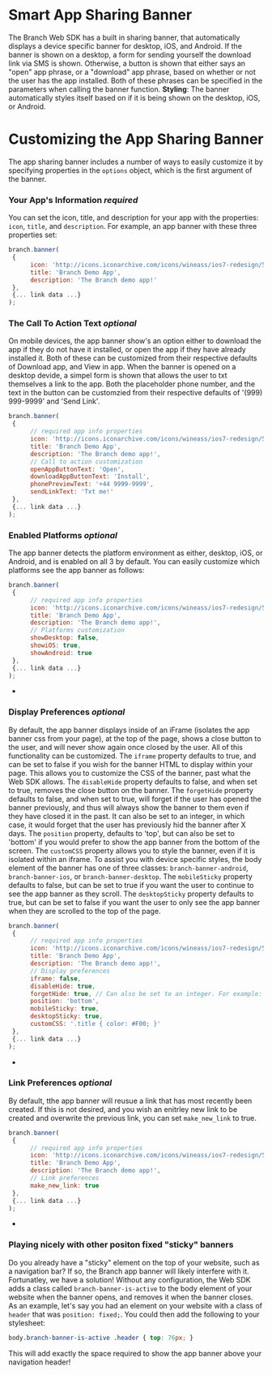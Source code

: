 # Smart App Sharing Banner

The Branch Web SDK has a built in sharing banner, that automatically displays a device specific banner for desktop, iOS, and Android. If the banner is shown on a desktop, a form for sending yourself the download link via SMS is shown.
Otherwise, a button is shown that either says an "open" app phrase, or a "download" app phrase, based on whether or not the user has the app installed. Both of these phrases can be specified in the parameters when calling the banner function.
**Styling**: The banner automatically styles itself based on if it is being shown on the desktop, iOS, or Android.

# Customizing the App Sharing Banner

The app sharing banner includes a number of ways to easily customize it by specifying properties in the `options` object, which is the first argument of the banner.

### Your App's Information _required_
You can set the icon, title, and description for your app with the properties: `icon`, `title`, and `description`. For example, an app banner with these three properties set:
```js
branch.banner(
 {
      icon: 'http://icons.iconarchive.com/icons/wineass/ios7-redesign/512/Appstore-icon.png',
      title: 'Branch Demo App',
      description: 'The Branch demo app!'
 },
 {... link data ...}
);
```
### The Call To Action Text _optional_
On mobile devices, the app banner show's an option either to download the app if they do not have it installed, or open the app if they have already installed it. Both of these can be customized from their respective defaults of Download app, and View in app.
When the banner is opened on a desktop devide, a simpel form is shown that allows the user to txt themselves a link to the app. Both the placeholder phone number, and the text in the button can be customzied from their respective defaults of '(999) 999-9999' and 'Send Link'.
```js
branch.banner(
 {
      // required app info properties
      icon: 'http://icons.iconarchive.com/icons/wineass/ios7-redesign/512/Appstore-icon.png',
      title: 'Branch Demo App',
      description: 'The Branch demo app!',
      // Call to action customization
      openAppButtonText: 'Open',
      downloadAppButtonText: 'Install',
      phonePreviewText: '+44 9999-9999',
      sendLinkText: 'Txt me!'
 },
 {... link data ...}
);
```
### Enabled Platforms _optional_
The app banner detects the platform environment as either, desktop, iOS, or Android, and is enabled on all 3 by default. You can easily customize which platforms see the app banner as follows:
```js
branch.banner(
 {
      // required app info properties
      icon: 'http://icons.iconarchive.com/icons/wineass/ios7-redesign/512/Appstore-icon.png',
      title: 'Branch Demo App',
      description: 'The Branch demo app!',
      // Platforms customization
      showDesktop: false,
      showiOS: true,
      showAndroid: true
 },
 {... link data ...}
);
```
*
### Display Preferences _optional_
By default, the app banner displays inside of an iFrame (isolates the app banner css from your page), at the top of the page, shows a close button to the user, and will never show again once closed by the user. All of this functionality can be customized.
The `iframe` property defaults to true, and can be set to false if you wish for the banner HTML to display within your page. This allows you to customize the CSS of the banner, past what the Web SDK allows.
The `disableHide` property defaults to false, and when set to true, removes the close button on the banner.
The `forgetHide` property defaults to false, and when set to true, will forget if the user has opened the banner previously, and thus will always show the banner to them even if they have closed it in the past. It can also be set to an integer, in which case, it would forget that the user has previously hid the banner after X days.
The `position` property, defaults to 'top', but can also be set to 'bottom' if you would prefer to show the app banner from the bottom of the screen.
The `customCSS` property allows you to style the banner, even if it is isolated within an iframe. To assist you with device specific styles, the body element of the banner has one of three classes: `branch-banner-android`, `branch-banner-ios`, or `branch-banner-desktop`.
The `mobileSticky` property defaults to false, but can be set to true if you want the user to continue to see the app banner as they scroll.
The `desktopSticky` property defaults to true, but can be set to false if you want the user to only see the app banner when they are scrolled to the top of the page.
```js
branch.banner(
 {
      // required app info properties
      icon: 'http://icons.iconarchive.com/icons/wineass/ios7-redesign/512/Appstore-icon.png',
      title: 'Branch Demo App',
      description: 'The Branch demo app!',
      // Display preferences
      iframe: false,
      disableHide: true,
      forgetHide: true, // Can also be set to an integer. For example: 10, would forget that the user previously hid the banner after 10 days
      position: 'bottom',
      mobileSticky: true,
      desktopSticky: true,
      customCSS: '.title { color: #F00; }'
 },
 {... link data ...}
);
```
*
### Link Preferences _optional_
By default, tthe app banner will reusue a link that has most recently been created. If this is not desired, and you wish an enitrley new link to be created and overwrite the previous link, you can set `make_new_link` to true.
```js
branch.banner(
 {
      // required app info properties
      icon: 'http://icons.iconarchive.com/icons/wineass/ios7-redesign/512/Appstore-icon.png',
      title: 'Branch Demo App',
      description: 'The Branch demo app!',
      // Link preferences
      make_new_link: true
 },
 {... link data ...}
);
```
*
### Playing nicely with other positon fixed "sticky" banners
Do you already have a "sticky" element on the top of your website, such as a navigation bar? If so, the Branch app banner will likely interfere with it. Fortunatley, we have a solution!
Without any configuration, the Web SDK adds a class called `branch-banner-is-active` to the body element of your website when the banner opens, and removes it when the banner closes.
As an example, let's say you had an element on your website with a class of `header` that was `position: fixed;`. You could then add the following to your stylesheet:
```css
body.branch-banner-is-active .header { top: 76px; }
```
This will add exactly the space required to show the app banner above your navigation header!
